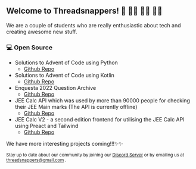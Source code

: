 ## Welcome to Threadsnappers! 👋 👋🏿 👋🏻 👋🏽

We are a couple of students who are really enthusiastic about tech and creating awesome new stuff.

### 💻 Open Source
- Solutions to Advent of Code using Python
  - [Github Repo](https://github.com/Threadsnappers/advent-of-code-python)
- Solutions to Advent of Code using Kotlin
  - [Github Repo](https://github.com/Threadsnappers/advent-of-code-kotlin)
- Enquesta 2022 Question Archive
  - [Github Repo](https://github.com/Threadsnappers/enquesta2022)
- JEE Calc API which was used by more than 90000 people for checking their JEE Main marks (The API is currently offline)
  - [Github Repo](https://github.com/Threadsnappers/JEE_Calc_API)
- JEE Calc V2 - a second edition frontend for utilising the JEE Calc API using Preact and Tailwind
  - [Github Repo](https://github.com/Threadsnappers/JEE-Main-Auto-Calc-v2)

We have more interesting projects coming!!!✨✨


<sub>Stay up to date about our community by joining our [Discord Server](https://discord.gg/NuKDmRUPRm)
  or by emailing us at threadsnappers@gmail.com .</sub>

